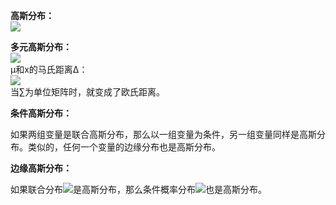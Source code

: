 **高斯分布：**  
![](imgs/p1.png)  


**多元高斯分布：**  
![](imgs/p2.png)  
µ和x的马氏距离∆：  
![](imgs/p3.png)  
当∑为单位矩阵时，就变成了欧氏距离。  

**条件高斯分布：**  

如果两组变量是联合高斯分布，那么以一组变量为条件，另一组变量同样是高斯分布。类似的，任何一个变量的边缘分布也是高斯分布。  

**边缘高斯分布：**  

如果联合分布![](imgs/p4.png)是高斯分布，那么条件概率分布![](imgs/p5.png)也是高斯分布。  
